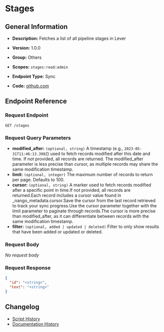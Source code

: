 <!-- BEGIN GENERATED CONTENT -->
# Stages

## General Information

- **Description:** Fetches a list of all pipeline stages in Lever

- **Version:** 1.0.0
- **Group:** Others
- **Scopes:** `stages:read:admin`
- **Endpoint Type:** Sync
- **Code:** [github.com](https://github.com/NangoHQ/integration-templates/tree/main/integrations/lever-sandbox/syncs/stages.ts)


## Endpoint Reference

### Request Endpoint

`GET /stages`

### Request Query Parameters

- **modified_after:** `(optional, string)` A timestamp (e.g., `2023-05-31T11:46:13.390Z`) used to fetch records modified after this date and time. If not provided, all records are returned. The modified_after parameter is less precise than cursor, as multiple records may share the same modification timestamp.
- **limit:** `(optional, integer)` The maximum number of records to return per page. Defaults to 100.
- **cursor:** `(optional, string)` A marker used to fetch records modified after a specific point in time.If not provided, all records are returned.Each record includes a cursor value found in _nango_metadata.cursor.Save the cursor from the last record retrieved to track your sync progress.Use the cursor parameter together with the limit parameter to paginate through records.The cursor is more precise than modified_after, as it can differentiate between records with the same modification timestamp.
- **filter:** `(optional, added | updated | deleted)` Filter to only show results that have been added or updated or deleted.

### Request Body

_No request body_

### Request Response

```json
{
  "id": "<string>",
  "text": "<string>"
}
```

## Changelog

- [Script History](https://github.com/NangoHQ/integration-templates/commits/main/integrations/lever-sandbox/syncs/stages.ts)
- [Documentation History](https://github.com/NangoHQ/integration-templates/commits/main/integrations/lever-sandbox/syncs/stages.md)

<!-- END  GENERATED CONTENT -->

